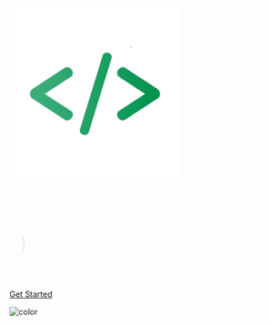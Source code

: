 
![logo](logo.png)

# <p style="color:white">Code Project</p>

> <p style="color:white">愿你保持身心健康，去爱你所爱，不虚此生✌ 勿意 勿必 勿固 勿我</p>

<p style="color:white">Code Project旨在分享github、gitee上的高质量开源项目。 涵盖了java、python、go、前端等主流编程语言，欢迎大家及时修正</p>

[Get Started](README.md)


<!-- 背景色 -->

![color](#232830)

